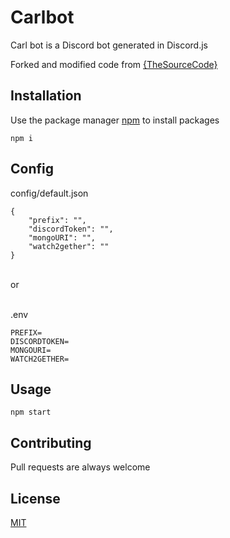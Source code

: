 # Carlbot

Carl bot is a Discord bot generated in Discord.js

Forked and modified code from [{TheSourceCode}](https://github.com/The-SourceCode/Discord.js-Bot-Development)

## Installation

Use the package manager [npm](https://www.npmjs.com/get-npm) to install packages

```
npm i
```

## Config

config/default.json

```
{
    "prefix": "",
    "discordToken": "",
    "mongoURI": "",
    "watch2gether": ""
}
```

<br />
or<br />
<br />

.env

```
PREFIX=
DISCORDTOKEN=
MONGOURI=
WATCH2GETHER=
```

## Usage

```
npm start
```

## Contributing

Pull requests are always welcome

## License

[MIT](https://choosealicense.com/licenses/mit/)
